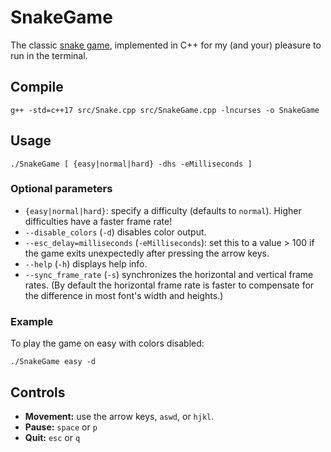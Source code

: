 # SnakeGame
The classic [snake game](https://en.wikipedia.org/wiki/Snake_(video_game_genre)), implemented in C++ for my (and your) pleasure to run in the terminal.

## Compile
```
g++ -std=c++17 src/Snake.cpp src/SnakeGame.cpp -lncurses -o SnakeGame
```

## Usage
```
./SnakeGame [ {easy|normal|hard} -dhs -eMilliseconds ]
```

### Optional parameters
- `{easy|normal|hard}`: specify a difficulty (defaults to `normal`).  Higher difficulties have a faster frame rate!
- `--disable_colors` (`-d`) disables color output.
- `--esc_delay=milliseconds` (`-eMilliseconds`): set this to a value > 100 if the game exits unexpectedly after pressing the arrow keys.
- `--help` (`-h`) displays help info.
- `--sync_frame_rate` (`-s`) synchronizes the horizontal and vertical frame rates.  (By default the horizontal frame rate is faster to compensate for the difference in most font's width and heights.)

### Example
To play the game on easy with colors disabled:
```
./SnakeGame easy -d
```

## Controls
- __Movement:__ use the arrow keys, `aswd`, or `hjkl`.
- __Pause:__ `space` or `p`
- __Quit:__ `esc` or `q`
